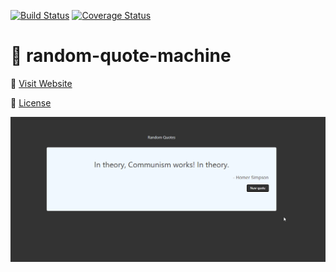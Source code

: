 [![Build Status](https://travis-ci.com/turkaytunc/random-quote-machine.svg?branch=main)](https://travis-ci.com/turkaytunc/random-quote-machine)
[![Coverage Status](https://coveralls.io/repos/github/turkaytunc/random-quote-machine/badge.svg?branch=main)](https://coveralls.io/github/turkaytunc/random-quote-machine?branch=main)

# :tada: random-quote-machine

:rocket: [Visit Website](https://turkaytunc.github.io/random-quote-machine)

:page_facing_up: [License](https://github.com/turkaytunc/random-quote-machine/blob/main/LICENSE)

![gif](https://github.com/turkaytunc/random-quote-machine/blob/main/public/quote-machine.gif)
